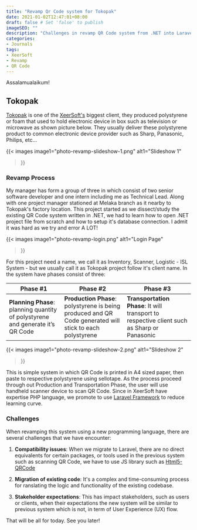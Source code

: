 ```yaml
---
title: "Revamp Qr Code system for Tokopak"
date: 2021-01-02T12:47:01+08:00
draft: false # Set 'false' to publish
imageSEO: ""
description: "Challenges in revamp QR Code system from .NET into Laravel framework"
categories:
- Journals
tags:
- XeerSoft
- Revamp
- QR Code
---
```


Assalamualaikum!

## Tokopak

[Tokopak](http://www.pmtepsgroup.com.my/) is one of the [XeerSoft's](https://xeersoft.com/) biggest client, they produced polystyrene or foam that used to hold electronic device in box such as television or microwave as shown picture below. They usually deliver these polystyrene product to common electronic device provider such as Sharp, Panasonic, Philips, etc...

{{< images
image1="photo-revamp-slideshow-1.png"
alt1="Slideshow 1"
>}}

### Revamp Process

My manager has form a group of three in which consist of two senior software developer and one intern including me as Technical Lead. Along with one project manager stationed at Melaka branch as it nearby to Tokopak's factory location. This project started as we dissect/study the existing QR Code system written in .NET, we had to learn how to open .NET project file from scratch and how to setup it's database connection. I admit it was hard as we try and error A LOT!

{{< images
image1="photo-revamp-login.png"
alt1="Login Page"
>}}

For this project need a name, we call it as Inventory, Scanner, Logistic - ISL System - but we usually call it as Tokopak project follow it's client name. In the system have phases consist of three:

| Phase #1 | Phase #2 | Phase #3 |
| --- | --- | --- |
| **Planning Phase**: planning quantity of polystyrene and generate it’s QR Code | **Production Phase**: polystyrene is being produced and QR Code generated will stick to each polystyrene | **Transportation Phase**: It will transport to respective client such as Sharp or Panasonic |

{{< images
image1="photo-revamp-slideshow-2.png"
alt1="Slideshow 2"
>}}

This is simple system in which QR Code is printed in A4 sized paper, then paste to respective polystyrene using sellotape. As the process proceed through out Production and Transportation Phase, the user will use handheld scanner device to scan QR Code. Since in XeerSoft have expertise PHP language, we promote to use [Laravel Framework](https://laravel.com/) to reduce learning curve.

### Challenges

When revamping this system using a new programming language, there are several challenges that we have encounter:

1. **Compatibility issues**: When we migrate to Laravel, there are no direct equivalents for certain packages, or tools used in the previous system such as scanning QR Code, we have to use JS library such as [Html5-QRCode](https://github.com/mebjas/html5-qrcode)

2. **Migration of existing code**: It's a complex and time-consuming process for ranslating the logic and functionality of the existing codebase.

3. **Stakeholder expectations**: This has impact stakeholders, such as users or clients, when their expectations the new system will be similar to previous system which is not, in term of User Experience (UX) flow.

That will be all for today. See you later!
